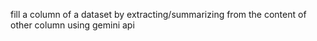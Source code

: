 fill a column of a dataset by extracting/summarizing from the content of other column using gemini api
